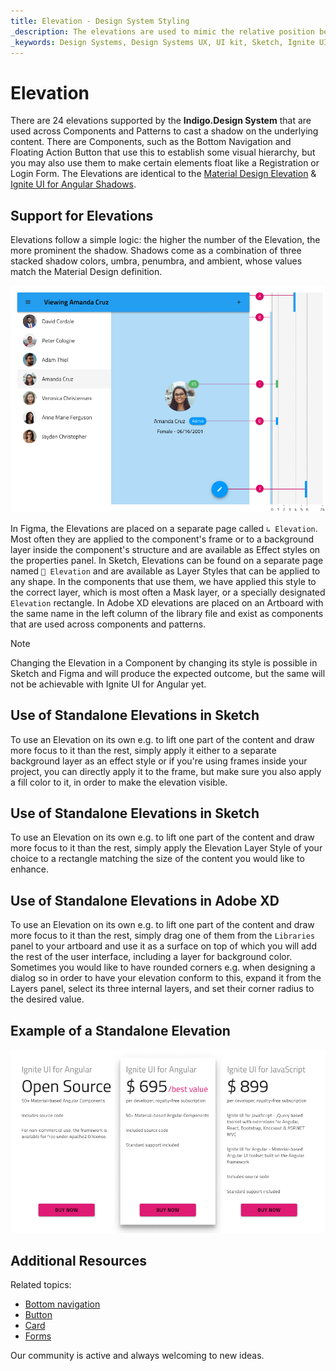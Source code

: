 ```yaml
---
title: Elevation - Design System Styling
_description: The elevations are used to mimic the relative position between surfaces stacked on top of one another.
_keywords: Design Systems, Design Systems UX, UI kit, Sketch, Ignite UI for Angular, Sketch to Angular, Sketch to Angular, Angular, Angular Design System, Export code from Sketch, Design Kits for Angular, Sketch HTML, Sketch to HTML, Sketch UI kits, Figma, Figma to Angular, Export code from Figma, Figma HTML, Figma to HTML, Figma UI kits
---
```


# Elevation

There are 24 elevations supported by the **Indigo.Design System** that are used across Components and Patterns to cast a shadow on the underlying content. There are Components, such as the Bottom Navigation and Floating Action Button that use this to establish some visual hierarchy, but you may also use them to make certain elements float like a Registration or Login Form. The Elevations are identical to the [Material Design Elevation](https://material.io/design/environment/elevation.html#) & [Ignite UI for Angular Shadows](https://www.infragistics.com/products/ignite-ui-angular/angular/components/shadows.html).

## Support for Elevations

Elevations follow a simple logic: the higher the number of the Elevation, the more prominent the shadow. Shadows come as a combination of three stacked shadow colors, umbra, penumbra, and ambient, whose values match the Material Design definition. 

<img class="responsive-img" src="../images/elevation_people.png" srcset="../images/elevation_people@2x.png 2x" />

In Figma, the Elevations are placed on a separate page called `↳ Elevation`. Most often they are applied to the component's frame or to a background layer inside the component's structure and are available as Effect styles on the properties panel. In Sketch, Elevations can be found on a separate page named `🎨 Elevation` and are available as Layer Styles that can be applied to any shape. In the components that use them, we have applied this style to the correct layer, which is most often a Mask layer, or a specially designated `Elevation` rectangle. In Adobe XD elevations are placed on an Artboard with the same name in the left column of the library file and exist as components that are used across components and patterns.

> [!Note]
> Changing the Elevation in a Component by changing its style is possible in Sketch and Figma and will produce the expected outcome, but the same will not be achievable with Ignite UI for Angular yet.

## Use of Standalone Elevations in Sketch

To use an Elevation on its own e.g. to lift one part of the content and draw more focus to it than the rest, simply apply it either to a separate background layer as an effect style or if you're using frames inside your project, you can directly apply it to the frame, but make sure you also apply a fill color to it, in order to make the elevation visible.

## Use of Standalone Elevations in Sketch

To use an Elevation on its own e.g. to lift one part of the content and draw more focus to it than the rest, simply apply the Elevation Layer Style of your choice to a rectangle matching the size of the content you would like to enhance.

## Use of Standalone Elevations in Adobe XD

To use an Elevation on its own e.g. to lift one part of the content and draw more focus to it than the rest, simply drag one of them from the `Libraries` panel to your artboard and use it as a surface on top of which you will add the rest of the user interface, including a layer for background color. Sometimes you would like to have rounded corners e.g. when designing a dialog so in order to have your elevation conform to this, expand it from the Layers panel, select its three internal layers, and set their corner radius to the desired value.

## Example of a Standalone Elevation

<img class="responsive-img" src="../images/elevation_standalone.png" srcset="../images/elevation_standalone@2x.png 2x" />

## Additional Resources

Related topics:

- [Bottom navigation](../components/bottom-nav.md)
- [Button](../components/button.md)
- [Card](../components/card.md)
- [Forms](../patterns/form.md)
  <div class="divider--half"></div>

Our community is active and always welcoming to new ideas.
